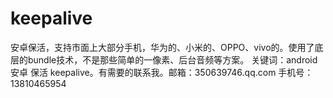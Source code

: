 # keepalive
安卓保活，支持市面上大部分手机，华为的、小米的、OPPO、vivo的。使用了底层的bundle技术，不是那些简单的一像素、后台音频等方案。 关键词：android 安卓 保活 keepalive。有需要的联系我。邮箱：350639746.qq.com 
手机号：13810465954
